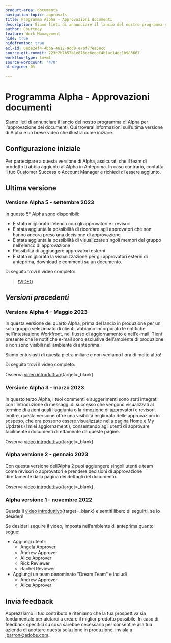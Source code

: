 ```yaml
---
product-area: documents
navigation-topic: approvals
title: Programma Alpha - Approvazioni documenti
description: Siamo lieti di annunciare il lancio del nostro programma di Alpha per l'approvazione dei documenti. Qui troverai informazioni sull’ultima versione di Alpha e un breve video che illustra come iniziare.
author: Courtney
feature: Work Management
hide: true
hidefromtoc: true
exl-id: 0ede24f4-4bba-4812-9dd9-e7af77ea5ecc
source-git-commit: 723c2b7b57b1e876ec6edaf4b1ac14ec1b983667
workflow-type: tm+mt
source-wordcount: '470'
ht-degree: 0%

---
```


# Programma Alpha - Approvazioni documenti

Siamo lieti di annunciare il lancio del nostro programma di Alpha per l&#39;approvazione dei documenti. Qui troverai informazioni sull’ultima versione di Alpha e un breve video che illustra come iniziare.

## Configurazione iniziale

Per partecipare a questa versione di Alpha, assicurati che il team di prodotto ti abbia aggiunto all’Alpha in Anteprima. In caso contrario, contatta il tuo Customer Success o Account Manager e richiedi di essere aggiunto.

## Ultima versione

### Versione Alpha 5 - settembre 2023

In questo 5° Alpha sono disponibili:

* È stato migliorato l&#39;elenco con gli approvatori e i revisori
* È stata aggiunta la possibilità di ricordare agli approvatori che non hanno ancora preso una decisione di approvazione
* È stata aggiunta la possibilità di visualizzare singoli membri del gruppo nell’elenco di approvazione
* Possibilità di aggiungere approvatori esterni
* È stata migliorata la visualizzazione per gli approvatori esterni di anteprima, download e commenti su un documento.

Di seguito trovi il video completo:

>[!VIDEO](https://video.tv.adobe.com/v/3424613/)

## _Versioni precedenti_

### Versione Alpha 4 - Maggio 2023

In questa versione del quarto Alpha, prima del lancio in produzione per un solo gruppo selezionato di clienti, abbiamo incorporato le notifiche nell’intestazione Workfront, nel flusso di aggiornamento e nell’e-mail. Tieni presente che le notifiche e-mail sono esclusive dell’ambiente di produzione e non sono visibili nell’ambiente di anteprima. <!--If you're interested in having this release implemented in your production environment on June 14th, please reach out to me directly at jbarron@adobe.com.-->

Siamo entusiasti di questa pietra miliare e non vediamo l&#39;ora di molto altro!

Di seguito trovi il video completo:

Osserva [video introduttivo](https://video.tv.adobe.com/v/3420094/){target=_blank}

### Versione Alpha 3 - marzo 2023

In questo terzo Alpha, i tuoi commenti e suggerimenti sono stati integrati con l’introduzione di messaggi di successo che vengono visualizzati al termine di azioni quali l’aggiunta o la rimozione di approvatori e revisori. Inoltre, questa versione offre una visibilità migliorata delle approvazioni in sospeso, che ora possono essere visualizzate nella pagina Home e My Updates (I miei aggiornamenti), consentendo agli utenti di approvare facilmente i documenti direttamente da queste pagine.

Osserva [video introduttivo](https://video.tv.adobe.com/v/3417854/){target=_blank}

### Alpha versione 2 - gennaio 2023

Con questa versione dell’Alpha 2 puoi aggiungere singoli utenti e team come revisori o approvatori e prendere decisioni di approvazione direttamente dalla pagina dei dettagli del documento.

Osserva [video introduttivo](https://video.tv.adobe.com/v/3413941){target=_blank}.

### Alpha versione 1 - novembre 2022

Guarda il [video introduttivo](https://video.tv.adobe.com/v/3412837){target=_blank} e sentiti libero di seguirti, se lo desideri!

Se desideri seguire il video, imposta nell’ambiente di anteprima quanto segue:

* Aggiungi utenti:
   * Angela Approver
   * Andrew Approver
   * Alice Approver
   * Rick Reviewer
   * Rachel Reviewer
* Aggiungi un team denominato &quot;Dream Team&quot; e includi
   * Andrew Approver
   * Alice Approver

## Invia feedback

Apprezziamo il tuo contributo e riteniamo che la tua prospettiva sia fondamentale per aiutarci a creare il miglior prodotto possibile. In caso di feedback specifici su cosa sarebbe necessario per consentire alla tua azienda di adottare questa soluzione in produzione, inviala a [jbarron@adobe.com](mailto:jbarron@adobe.com).
